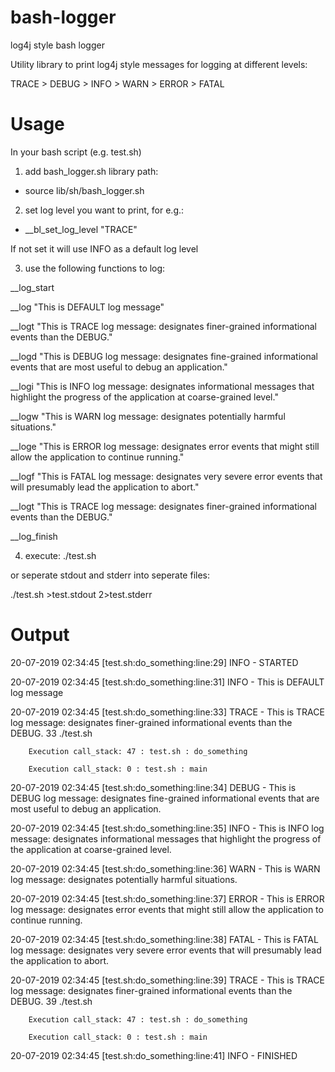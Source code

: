 # bash-logger

log4j style bash logger

Utility library to print log4j style messages for logging at different levels:

TRACE > DEBUG > INFO > WARN > ERROR > FATAL


# Usage
In your bash script (e.g. test.sh) 

1) add bash_logger.sh library path: 

 - source lib/sh/bash_logger.sh

2) set log level you want to print, for e.g.:

- __bl_set_log_level "TRACE"

If not set it will use INFO as a default log level


3) use the following functions to log:
 

  __log_start

  __log "This is DEFAULT log message"

  __logt "This is TRACE log message: designates finer-grained informational events than the DEBUG."

  __logd "This is DEBUG log message: designates fine-grained informational events that are most useful to debug an application."

  __logi "This is INFO log message: designates informational messages that highlight the progress of the application at coarse-grained level."

  __logw "This is WARN log message: designates potentially harmful situations."

  __loge "This is ERROR log message: designates error events that might still allow the application to continue running."

  __logf "This is FATAL log message: designates very severe error events that will presumably lead the application to abort."

  __logt "This is TRACE log message: designates finer-grained informational events than the DEBUG."

  __log_finish



4) execute: ./test.sh 

or seperate stdout and stderr into seperate files:

./test.sh >test.stdout 2>test.stderr 

# Output

20-07-2019 02:34:45 [test.sh:do_something:line:29] INFO - STARTED

20-07-2019 02:34:45 [test.sh:do_something:line:31] INFO - This is DEFAULT log message

20-07-2019 02:34:45 [test.sh:do_something:line:33] TRACE - This is TRACE log message: designates finer-grained informational events than the DEBUG.
33 ./test.sh

        Execution call_stack: 47 : test.sh : do_something

        Execution call_stack: 0 : test.sh : main

20-07-2019 02:34:45 [test.sh:do_something:line:34] DEBUG - This is DEBUG log message: designates fine-grained informational events that are most useful to debug an application.

20-07-2019 02:34:45 [test.sh:do_something:line:35] INFO - This is INFO log message: designates informational messages that highlight the progress of the application at coarse-grained level.

20-07-2019 02:34:45 [test.sh:do_something:line:36] WARN - This is WARN log message: designates potentially harmful situations.

20-07-2019 02:34:45 [test.sh:do_something:line:37] ERROR - This is ERROR log message: designates error events that might still allow the application to continue running.

20-07-2019 02:34:45 [test.sh:do_something:line:38] FATAL - This is FATAL log message: designates very severe error events that will presumably lead the application to abort.

20-07-2019 02:34:45 [test.sh:do_something:line:39] TRACE - This is TRACE log message: designates finer-grained informational events than the DEBUG.
39 ./test.sh

        Execution call_stack: 47 : test.sh : do_something

        Execution call_stack: 0 : test.sh : main

20-07-2019 02:34:45 [test.sh:do_something:line:41] INFO - FINISHED

